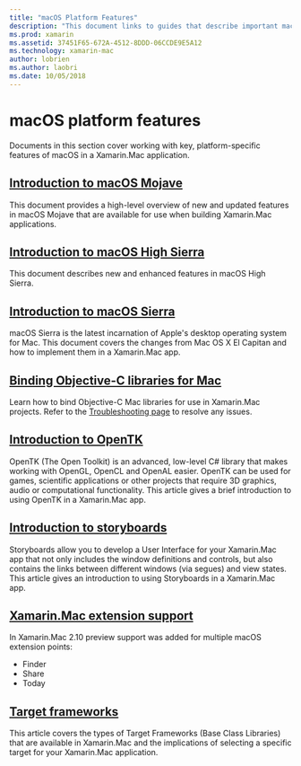 ```yaml
---
title: "macOS Platform Features"
description: "This document links to guides that describe important macOS and Xamarin.Mac platform features: OpenTK, Storyboards, extensions, and more."
ms.prod: xamarin
ms.assetid: 37451F65-672A-4512-8DDD-06CCDE9E5A12
ms.technology: xamarin-mac
author: lobrien
ms.author: laobri
ms.date: 10/05/2018
---
```


# macOS platform features

Documents in this section cover working with key, platform-specific features of macOS in a Xamarin.Mac application.

## [Introduction to macOS Mojave](~/mac/platform/introduction-to-macos-mojave/index.md)

This document provides a high-level overview of new and updated features in
macOS Mojave that are available for use when building Xamarin.Mac
applications.

## [Introduction to macOS High Sierra](~/mac/platform/introduction-to-macos-high-sierra/index.md)

This document describes new and enhanced features in macOS High Sierra.

## [Introduction to macOS Sierra](~/mac/platform/introduction-to-macos-sierra/index.md)

macOS Sierra is the latest incarnation of Apple's desktop operating system for Mac. This document covers the changes from Mac OS X El Capitan and how to implement them in a Xamarin.Mac app.

## [Binding Objective-C libraries for Mac](binding.md)

Learn how to bind Objective-C Mac libraries for use in Xamarin.Mac projects.
Refer to the [Troubleshooting page](~/cross-platform/macios/binding/troubleshooting.md)
to resolve any issues.

## [Introduction to OpenTK](~/mac/platform/opentk.md)

OpenTK (The Open Toolkit) is an advanced, low-level C# library that makes working with OpenGL, OpenCL and OpenAL easier. OpenTK can be used for games, scientific applications or other projects that require 3D graphics, audio or computational functionality. This article gives a brief introduction to using OpenTK in a Xamarin.Mac app.

## [Introduction to storyboards](~/mac/platform/storyboards/index.md)

Storyboards allow you to develop a User Interface for your Xamarin.Mac app that not only includes the window definitions and controls, but also contains the links between different windows (via segues) and view states. This article gives an introduction to using Storyboards in a Xamarin.Mac app.

## [Xamarin.Mac extension support](~/mac/platform/extensions.md)

In Xamarin.Mac 2.10 preview support was added for multiple macOS extension points:

- Finder
- Share
- Today

## [Target frameworks](~/mac/platform/target-framework.md)

This article covers the types of Target Frameworks (Base Class Libraries) that are available in Xamarin.Mac and the implications of selecting a specific target for your Xamarin.Mac application.
